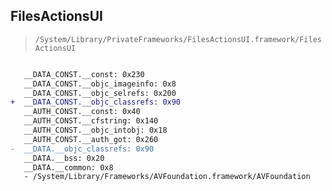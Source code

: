 ## FilesActionsUI

> `/System/Library/PrivateFrameworks/FilesActionsUI.framework/FilesActionsUI`

```diff

   __DATA_CONST.__const: 0x230
   __DATA_CONST.__objc_imageinfo: 0x8
   __DATA_CONST.__objc_selrefs: 0x200
+  __DATA_CONST.__objc_classrefs: 0x90
   __AUTH_CONST.__const: 0x40
   __AUTH_CONST.__cfstring: 0x140
   __AUTH_CONST.__objc_intobj: 0x18
   __AUTH_CONST.__auth_got: 0x260
-  __DATA.__objc_classrefs: 0x90
   __DATA.__bss: 0x20
   __DATA.__common: 0x8
   - /System/Library/Frameworks/AVFoundation.framework/AVFoundation

```
